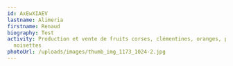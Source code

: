 ```yaml
---
id: AxEwXIAEV
lastname: Alimeria
firstname: Renaud
biography: Test
activity: Production et vente de fruits corses, clémentines, oranges, pomelos et
  noisettes
photoUrl: /uploads/images/thumb_img_1173_1024-2.jpg
---
```

